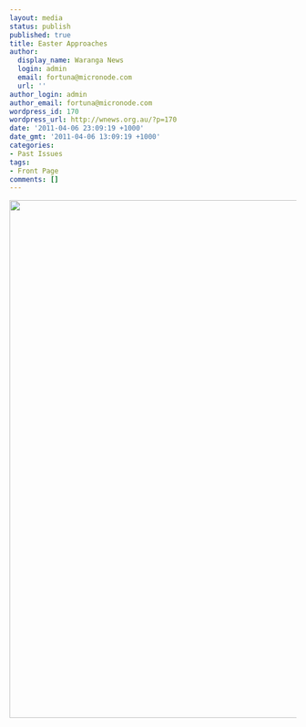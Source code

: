 ```yaml
---
layout: media
status: publish
published: true
title: Easter Approaches
author:
  display_name: Waranga News
  login: admin
  email: fortuna@micronode.com
  url: ''
author_login: admin
author_email: fortuna@micronode.com
wordpress_id: 170
wordpress_url: http://wnews.org.au/?p=170
date: '2011-04-06 23:09:19 +1000'
date_gmt: '2011-04-06 13:09:19 +1000'
categories:
- Past Issues
tags:
- Front Page
comments: []
---
```


<a href="http://wnews.org.au/wp-content/uploads/2011/04/frontpage-20110407.pdf"><img class="aligncenter size-full wp-image-167" title="Front Page - 7th April 2011" src="http://wnews.org.au/wp-content/uploads/2011/04/frontpage-20110407.png" alt="" width="624" height="907" /></a>
